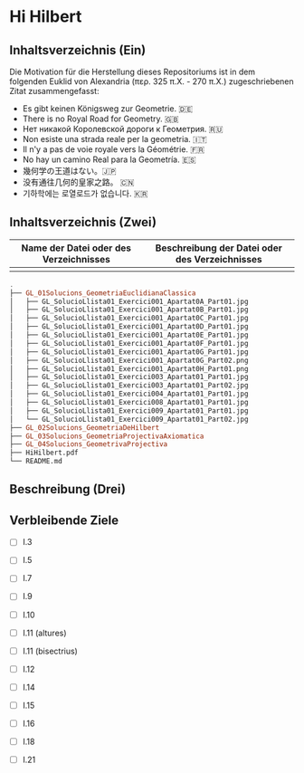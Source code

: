 # Hi Hilbert
## Inhaltsverzeichnis (**Ein**)
<!-- La motivación para hacer este repositorio se resume en la siguiente cita atribuida a Elucides de Alejandra :es: -->
<!-- La motivació per fer aquest repositori es resumeix en la següent frase celebre atribuïda a Euclides de Alexandria :ca: -->
<!-- The motivation for making this repository is summarised in the following quotation attributed to Euclid of Alexandria :en: -->
<!-- Мотивация для создания этого репозитория обобщена в следующей цитате, приписываемой Евклиду Александрийскому: :ru: -->
<!-- A motivação para fazer este repositório está resumida na seguinte citação atribuída a Euclides de Alexandria: -->
<!-- La motivazione per la realizzazione di questo repository è riassunta nella seguente citazione attribuita ad Euclide di Alessandria :-->
<!-- La motivation pour la création de ce dépôt est résumée dans la citation suivante attribuée à Euclide d'Alexandrie :-->
<!-- 以下是亚历山大的欧几里德的一句话，总结了建立这个存储库的动机：-->
<!-- このリポジトリを作る動機は、アレクサンドリアのユークリッドに帰属する次の引用に要約されています。-->

Die Motivation für die Herstellung dieses Repositoriums ist in dem folgenden Euklid von Alexandria (περ. 325 π.Χ. - 270 π.Χ.) zugeschriebenen Zitat zusammengefasst:


* Es gibt keinen Königsweg zur Geometrie. :de:
* There is no Royal Road for Geometry. :uk:
* Нет никакой Королевской дороги к Геометрия. :ru:
* Non esiste una strada reale per la geometria. :it:
* Il n'y a pas de voie royale vers la Géométrie. :fr:
* No hay un camino Real para la Geometría. :es:
* 幾何学の王道はない。:jp:
* 没有通往几何的皇家之路。 :cn:
* 기하학에는 로열로드가 없습니다. :kr:



## Inhaltsverzeichnis (**Zwei**)
|Name der Datei oder des Verzeichnisses|Beschreibung der Datei oder des Verzeichnisses|
|--------------------------------------|----------------------------------------------|
|                                      |                                              |

```Haskell
.
├── GL_01Solucions_GeometriaEuclidianaClassica
│   ├── GL_SolucioLlista01_Exercici001_Apartat0A_Part01.jpg
│   ├── GL_SolucioLlista01_Exercici001_Apartat0B_Part01.jpg
│   ├── GL_SolucioLlista01_Exercici001_Apartat0C_Part01.jpg
│   ├── GL_SolucioLlista01_Exercici001_Apartat0D_Part01.jpg
│   ├── GL_SolucioLlista01_Exercici001_Apartat0E_Part01.jpg
│   ├── GL_SolucioLlista01_Exercici001_Apartat0F_Part01.jpg
│   ├── GL_SolucioLlista01_Exercici001_Apartat0G_Part01.jpg
│   ├── GL_SolucioLlista01_Exercici001_Apartat0G_Part02.png
│   ├── GL_SolucioLlista01_Exercici001_Apartat0H_Part01.png
│   ├── GL_SolucioLlista01_Exercici003_Apartat01_Part01.jpg
│   ├── GL_SolucioLlista01_Exercici003_Apartat01_Part02.jpg
│   ├── GL_SolucioLlista01_Exercici004_Apartat01_Part01.jpg
│   ├── GL_SolucioLlista01_Exercici008_Apartat01_Part01.jpg
│   ├── GL_SolucioLlista01_Exercici009_Apartat01_Part01.jpg
│   └── GL_SolucioLlista01_Exercici009_Apartat01_Part02.jpg
├── GL_02Solucions_GeometriaDeHilbert
├── GL_03Solucions_GeometriaProjectivaAxiomatica
├── GL_04Solucions_GeometrivaProjectiva
├── HiHilbert.pdf
└── README.md

```
## Beschreibung (**Drei**)
<!--* Hola Hilbert. El repositorio es una recopilación de soluciones a problemas de geometría proyectiva y otras geometrías que contiene.
* Hi Hilbert. El repositori és un recull de solucions a problemas de geometria projectiva i altres geometries que conté. 
* Hola Hilbert. The repository is a collection of solutions to problems of projective geometry and other geometries it contains.
-->

## Verbleibende Ziele 
* [ ] I.3
* [ ] I.5
* [ ] I.7
* [ ] I.9
* [ ] I.10
* [ ] I.11 (altures)
* [ ] I.11 (bisectrius)
* [ ] I.12
* [ ] I.14
* [ ] I.15
* [ ] I.16
* [ ] I.18
* [ ] I.21

